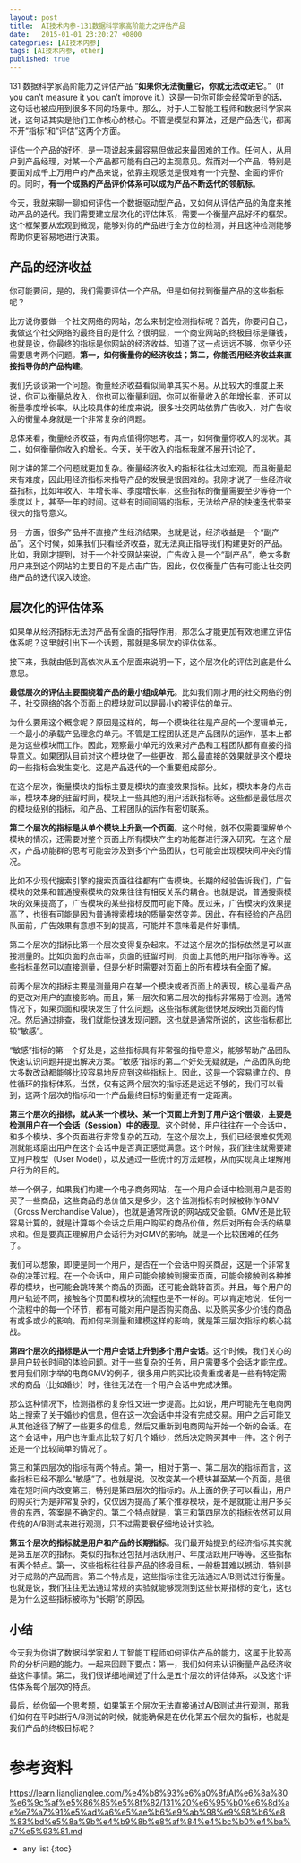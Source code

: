 ```yaml
---
layout: post
title:  AI技术内参-131数据科学家高阶能力之评估产品
date:   2015-01-01 23:20:27 +0800
categories: [AI技术内参]
tags: [AI技术内参, other]
published: true
---
```




131 数据科学家高阶能力之评估产品
“**如果你无法衡量它，你就无法改进它**。”（If you can’t measure it you can’t improve it.）这是一句你可能会经常听到的话，这句话也被应用到很多不同的场景中。那么，对于人工智能工程师和数据科学家来说，这句话其实是他们工作核心的核心。不管是模型和算法，还是产品迭代，都离不开“指标”和“评估”这两个方面。

评估一个产品的好坏，是一项说起来最容易但做起来最困难的工作。任何人，从用户到产品经理，对某一个产品都可能有自己的主观意见。然而对一个产品，特别是要面对成千上万用户的产品来说，依靠主观感觉是很难有一个完整、全面的评价的。同时，**有一个成熟的产品评价体系可以成为产品不断迭代的领航标**。

今天，我就来聊一聊如何评估一个数据驱动型产品，又如何从评估产品的角度来推动产品的迭代。我们需要建立层次化的评估体系，需要一个衡量产品好坏的框架。这个框架要从宏观到微观，能够对你的产品进行全方位的检测，并且这种检测能够帮助你更容易地进行决策。

## 产品的经济收益

你可能要问，是的，我们需要评估一个产品，但是如何找到衡量产品的这些指标呢？

比方说你要做一个社交网络的网站，怎么来制定检测指标呢？首先，你要问自己，我做这个社交网络的最终目的是什么？很明显，一个商业网站的终极目标是赚钱，也就是说，你最终的指标是你网站的经济收益。知道了这一点远远不够，你至少还需要思考两个问题。**第一，如何衡量你的经济收益；第二，你能否用经济收益来直接指导你的产品构建**。

我们先谈谈第一个问题。衡量经济收益看似简单其实不易。从比较大的维度上来说，你可以衡量总收入，你也可以衡量利润，你可以衡量收入的年增长率，还可以衡量季度增长率。从比较具体的维度来说，很多社交网站依靠广告收入，对广告收入的衡量本身就是一个非常复杂的问题。

总体来看，衡量经济收益，有两点值得你思考。其一，如何衡量你收入的现状。其二，如何衡量你收入的增长。今天，关于收入的指标我就不展开讨论了。

刚才讲的第二个问题就更加复杂。衡量经济收入的指标往往太过宏观，而且衡量起来有难度，因此用经济指标来指导产品的发展是很困难的。我刚才说了一些经济收益指标，比如年收入、年增长率、季度增长率，这些指标的衡量需要至少等待一个季度以上，甚至一年的时间。这些有时间间隔的指标，无法给产品的快速迭代带来很大的指导意义。

另一方面，很多产品并不直接产生经济结果。也就是说，经济收益是一个“副产品”。这个时候，如果我们只看经济收益，就无法真正指导我们构建更好的产品。比如，我刚才提到，对于一个社交网站来说，广告收入是一个“副产品”，绝大多数用户来到这个网站的主要目的不是点击广告。因此，仅仅衡量广告有可能让社交网络产品的迭代误入歧途。

## 层次化的评估体系

如果单从经济指标无法对产品有全面的指导作用，那怎么才能更加有效地建立评估体系呢？这里就引出下一个话题，那就是多层次的评估体系。

接下来，我就由低到高依次从五个层面来说明一下，这个层次化的评估到底是什么意思。

**最低层次的评估主要围绕着产品的最小组成单元**。比如我们刚才用的社交网络的例子，社交网络的各个页面上的模块就可以是最小的被评估的单元。

为什么要用这个概念呢？原因是这样的，每一个模块往往是产品的一个逻辑单元，一个最小的承载产品理念的单元。不管是工程团队还是产品团队的运作，基本上都是为这些模块而工作。因此，观察最小单元的效果对产品和工程团队都有直接的指导意义。如果团队目前对这个模块做了一些更改，那么最直接的效果就是这个模块的一些指标会发生变化。这是产品迭代的一个重要组成部分。

在这个层次，衡量模块的指标主要是模块的直接效果指标。比如，模块本身的点击率，模块本身的驻留时间，模块上一些其他的用户活跃指标等。这些都是最低层次的模块级别的指标，和产品、工程团队的运作有密切联系。

**第二个层次的指标是从单个模块上升到一个页面**。这个时候，就不仅需要理解单个模块的情况，还需要对整个页面上所有模块产生的功能群进行深入研究。在这个层次，产品功能群的思考可能会涉及到多个产品团队，也可能会出现模块间冲突的情况。

比如不少现代搜索引擎的搜索页面往往都有广告模块。长期的经验告诉我们，广告模块的效果和普通搜索模块的效果往往有相反关系的耦合。也就是说，普通搜索模块的效果提高了，广告模块的某些指标反而可能下降。反过来，广告模块的效果提高了，也很有可能是因为普通搜索模块的质量突然变差。因此，在有经验的产品团队面前，广告效果有意想不到的提高，可能并不意味着是件好事情。

第二个层次的指标比第一个层次变得复杂起来。不过这个层次的指标依然是可以直接测量的。比如页面的点击率，页面的驻留时间，页面上其他的用户指标等等。这些指标虽然可以直接测量，但是分析时需要对页面上的所有模块有全面了解。

前两个层次的指标主要是测量用户在某一个模块或者页面上的表现，核心是看产品的更改对用户的直接影响。而且，第一层次和第二层次的指标非常易于检测。通常情况下，如果页面和模块发生了什么问题，这些指标就能很快地反映出页面的情况。然后通过排查，我们就能快速发现问题，这也就是通常所说的，这些指标都比较“敏感”。

“敏感”指标的第一个好处是，这些指标具有非常强的指导意义，能够帮助产品团队快速认识问题并提出解决方案。“敏感”指标的第二个好处无疑就是，产品团队的绝大多数改动都能够比较容易地反应到这些指标上。因此，这是一个容易建立的、良性循环的指标体系。当然，仅有这两个层次的指标还是远远不够的，我们可以看到，这两个层次的指标和一个产品最终目标的衡量还有一定距离。

**第三个层次的指标，就从某一个模块、某一个页面上升到了用户这个层级，主要是检测用户在一个会话（Session）中的表现**。这个时候，用户往往在一个会话中，和多个模块、多个页面进行非常复杂的互动。在这个层次上，我们已经很难仅凭观测就能琢磨出用户在这个会话中是否真正感觉满意。这个时候，我们往往就需要建立用户模型（User Model），以及通过一些统计的方法建模，从而实现真正理解用户行为的目的。

举一个例子，如果我们构建一个电子商务网站，在一个用户会话中检测用户是否购买了一些商品，这些商品的总价值又是多少。这个监测指标有时候被称作GMV（Gross Merchandise Value），也就是通常所说的网站成交金额。GMV还是比较容易计算的，就是计算每个会话之后用户购买的商品价值，然后对所有会话的结果求和。但是要真正理解用户会话行为对GMV的影响，就是一个比较困难的任务了。

我们可以想象，即便是同一个用户，是否在一个会话中购买商品，这是一个非常复杂的决策过程。在一个会话中，用户可能会接触到搜索页面，可能会接触到各种推荐的模块，也可能会跳转某个商品的页面，还可能会跳转首页。并且，每个用户的用户轨迹不同，接触各个页面和模块的流程也是不一样的。可以肯定地说，任何一个流程中的每一个环节，都有可能对用户是否购买商品、以及购买多少价钱的商品有或多或少的影响。而如何来测量和建模这样的影响，就是第三层次指标的核心挑战。

**第四个层次的指标是从一个用户会话上升到多个用户会话**。这个时候，我们关心的是用户较长时间的体验问题。对于一些复杂的任务，用户需要多个会话才能完成。套用我们刚才举的电商GMV的例子，很多用户购买比较贵重或者是一些有特定需求的商品（比如婚纱）时，往往无法在一个用户会话中完成决策。

那么这种情况下，检测指标的复杂性又进一步提高。比如说，用户可能先在电商网站上搜索了关于婚纱的信息，但在这一次会话中并没有完成交易。用户之后可能又从其他途径了解了一些更多的信息，然后又重新到电商网站开始一个新的会话。在这个会话中，用户也许重点比较了好几个婚纱，然后决定购买其中一件。这个例子还是一个比较简单的情况了。

第三和第四层次的指标有两个特点。第一，相对于第一、第二层次的指标而言，这些指标已经不那么“敏感”了。也就是说，仅改变某一个模块甚至某一个页面，是很难在短时间内改变第三，特别是第四层次的指标的。从上面的例子可以看出，用户的购买行为是非常复杂的，仅仅因为提高了某个推荐模块，是不是就能让用户多买贵的东西，答案是不确定的。第二个特点就是，第三和第四层次的指标依然可以用传统的A/B测试来进行观测，只不过需要很仔细地设计实验。

**第五个层次的指标就是用户和产品的长期指标**。我们最开始提到的经济指标其实就是第五层次的指标。类似的指标还包括月活跃用户、年度活跃用户等等。这些指标有两个特点。第一，这些指标往往是产品的终极目标，一般极其难以撼动，特别是对于成熟的产品而言。第二个特点是，这些指标往往无法通过A/B测试进行衡量。也就是说，我们往往无法通过常规的实验就能够观测到这些长期指标的变化，这也是为什么这些指标被称为“长期”的原因。

## 小结

今天我为你讲了数据科学家和人工智能工程师如何评估产品的能力，这属于比较高阶的分析问题的能力。一起来回顾下要点：第一，我们如何来认识衡量产品经济收益这件事情。第二，我们很详细地阐述了什么是五个层次的评估体系，以及这个评估体系每个层次的特点。

最后，给你留一个思考题，如果第五个层次无法直接通过A/B测试进行观测，那我们如何在平时进行A/B测试的时候，就能确保是在优化第五个层次的指标，也就是我们产品的终极目标呢？




# 参考资料

https://learn.lianglianglee.com/%e4%b8%93%e6%a0%8f/AI%e6%8a%80%e6%9c%af%e5%86%85%e5%8f%82/131%20%e6%95%b0%e6%8d%ae%e7%a7%91%e5%ad%a6%e5%ae%b6%e9%ab%98%e9%98%b6%e8%83%bd%e5%8a%9b%e4%b9%8b%e8%af%84%e4%bc%b0%e4%ba%a7%e5%93%81.md

* any list
{:toc}
